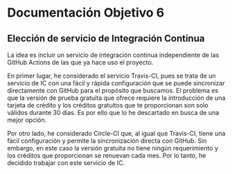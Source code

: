# Documentación Objetivo 6
## Elección de servicio de Integración Continua

La idea es incluir un servicio de integración continua independiente de las GitHub Actions de las que ya hace uso el proyecto.

En primer lugar, he considerado el servicio Travis-CI, pues se trata de un servicio de IC con una fácil y rápida configuración que se puede sincronizar directamente con GitHub para el propósito que buscamos. El problema es que la versión de prueba gratuita que ofrece requiere la introducción de una tarjeta de crédito y los créditos gratuitos que te proporcionan son solo válidos durante 30 días. Es por ello que lo he descartado en busca de una mejor opción.

Por otro lado, he considerado Circle-CI que, al igual que Travis-CI, tiene una fácil configuración y permite la sincronización directa con GitHub. Sin embargo, en este caso la versión gratuita no tiene ningún requerimiento y los créditos que proporcionan se renuevan cada mes. Por lo tanto, he decidido trabajar con este servicio de IC.